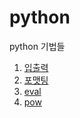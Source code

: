 # python

python 기법들

1. [입출력](./input.py)
1. [포맷팅](./formatting.py)
1. [eval](./eval.py)
1. [pow](./pow.py)
